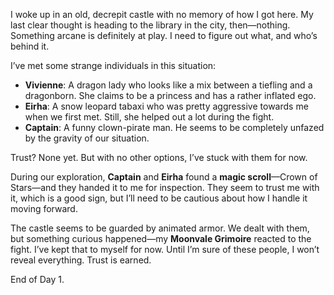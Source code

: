 I woke up in an old, decrepit castle with no memory of how I got here. My last clear thought is heading to the library in the city, then—nothing. Something arcane is definitely at play. I need to figure out what, and who’s behind it.

I’ve met some strange individuals in this situation:

- **Vivienne**: A dragon lady who looks like a mix between a tiefling and a dragonborn. She claims to be a princess and has a rather inflated ego.
- **Eirha**: A snow leopard tabaxi who was pretty aggressive towards me when we first met. Still, she helped out a lot during the fight.
- **Captain**: A funny clown-pirate man. He seems to be completely unfazed by the gravity of our situation.

Trust? None yet. But with no other options, I’ve stuck with them for now.

During our exploration, **Captain** and **Eirha** found a **magic scroll**—Crown of Stars—and they handed it to me for inspection. They seem to trust me with it, which is a good sign, but I’ll need to be cautious about how I handle it moving forward.

The castle seems to be guarded by animated armor. We dealt with them, but something curious happened—my **Moonvale Grimoire** reacted to the fight. I’ve kept that to myself for now. Until I’m sure of these people, I won’t reveal everything. Trust is earned.

End of Day 1.
